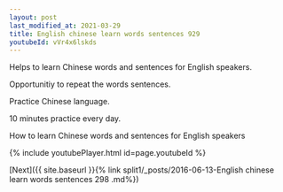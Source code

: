 ```yaml
---
layout: post
last_modified_at: 2021-03-29
title: English chinese learn words sentences 929 
youtubeId: vVr4x6lskds
---
```

 
 
Helps to learn Chinese words and sentences for English speakers.

Opportunitiy to repeat the words sentences. 

Practice Chinese language. 
 
10 minutes practice every day. 
 
How to learn Chinese words and sentences for English speakers 
 
{% include youtubePlayer.html id=page.youtubeId %}
 
 
[Next]({{ site.baseurl }}{% link  split1/_posts/2016-06-13-English chinese learn words sentences 298 .md%})
 
